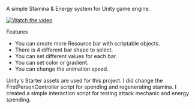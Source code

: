 A simple Stamina & Energy system for Unity game engine.

[![Watch the video](https://img.youtube.com/vi/DC2Wy8v-oWY/0.jpg)](https://www.youtube.com/watch?v=DC2Wy8v-oWY)

Features
* You can create more Resource bar with scriptable objects.
* There is 4 different bar shape to select.
* You can set different values for each bar.
* You can set color or gradient.
* You can change the animation speed.

Unity's Starter assets are used for this project. I did change the FirstPersonController script for spending and regenerating stamina.
I created a simple interaction script for testing attack mechanic and energy spending.
